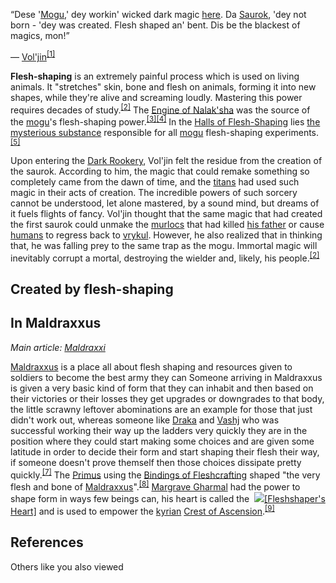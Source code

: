 “Dese '[Mogu](https://wowpedia.fandom.com/wiki/Mogu "Mogu"),' dey workin' wicked dark magic [here](https://wowpedia.fandom.com/wiki/Ancient_Passage "Ancient Passage"). Da [Saurok](https://wowpedia.fandom.com/wiki/Saurok "Saurok"), 'dey not born - 'dey was created. Flesh shaped an' bent. Dis be the blackest of magics, mon!”

— [Vol'jin](https://wowpedia.fandom.com/wiki/Vol%27jin "Vol'jin")<sup id="cite_ref-1"><a href="https://wowpedia.fandom.com/wiki/Flesh-shaping#cite_note-1">[1]</a></sup>

**Flesh-shaping** is an extremely painful process which is used on living animals. It "stretches" skin, bone and flesh on animals, forming it into new shapes, while they're alive and screaming loudly. Mastering this power requires decades of study.<sup id="cite_ref-Vol'jin_2-0"><a href="https://wowpedia.fandom.com/wiki/Flesh-shaping#cite_note-Vol'jin-2">[2]</a></sup> The [Engine of Nalak'sha](https://wowpedia.fandom.com/wiki/Engine_of_Nalak%27sha "Engine of Nalak'sha") was the source of the [mogu](https://wowpedia.fandom.com/wiki/Mogu "Mogu")'s flesh-shaping power.<sup id="cite_ref-3"><a href="https://wowpedia.fandom.com/wiki/Flesh-shaping#cite_note-3">[3]</a></sup><sup id="cite_ref-4"><a href="https://wowpedia.fandom.com/wiki/Flesh-shaping#cite_note-4">[4]</a></sup> In the [Halls of Flesh-Shaping](https://wowpedia.fandom.com/wiki/Halls_of_Flesh-Shaping_(subzone) "Halls of Flesh-Shaping (subzone)") lies [the mysterious substance](https://wowpedia.fandom.com/wiki/Anima_(blood_fluid) "Anima (blood fluid)") responsible for all [mogu](https://wowpedia.fandom.com/wiki/Mogu "Mogu") flesh-shaping experiments.<sup id="cite_ref-5"><a href="https://wowpedia.fandom.com/wiki/Flesh-shaping#cite_note-5">[5]</a></sup>

Upon entering the [Dark Rookery](https://wowpedia.fandom.com/wiki/Dark_Rookery "Dark Rookery"), Vol'jin felt the residue from the creation of the saurok. According to him, the magic that could remake something so completely came from the dawn of time, and the [titans](https://wowpedia.fandom.com/wiki/Titan "Titan") had used such magic in their acts of creation. The incredible powers of such sorcery cannot be understood, let alone mastered, by a sound mind, but dreams of it fuels flights of fancy. Vol'jin thought that the same magic that had created the first saurok could unmake the [murlocs](https://wowpedia.fandom.com/wiki/Murloc "Murloc") that had killed [his father](https://wowpedia.fandom.com/wiki/Sen%27jin "Sen'jin") or cause [humans](https://wowpedia.fandom.com/wiki/Human "Human") to regress back to [vrykul](https://wowpedia.fandom.com/wiki/Vrykul "Vrykul"). However, he also realized that in thinking that, he was falling prey to the same trap as the mogu. Immortal magic will inevitably corrupt a mortal, destroying the wielder and, likely, his people.<sup id="cite_ref-Vol'jin_2-1"><a href="https://wowpedia.fandom.com/wiki/Flesh-shaping#cite_note-Vol'jin-2">[2]</a></sup>

## Created by flesh-shaping

## In Maldraxxus

_Main article: [Maldraxxi](https://wowpedia.fandom.com/wiki/Maldraxxi "Maldraxxi")_

[Maldraxxus](https://wowpedia.fandom.com/wiki/Maldraxxus "Maldraxxus") is a place all about flesh shaping and resources given to soldiers to become the best army they can Someone arriving in Maldraxxus is given a very basic kind of form that they can inhabit and then based on their victories or their losses they get upgrades or downgrades to that body, the little scrawny leftover abominations are an example for those that just didn't work out, whereas someone like [Draka](https://wowpedia.fandom.com/wiki/Draka "Draka") and [Vashj](https://wowpedia.fandom.com/wiki/Vashj "Vashj") who was successful working their way up the ladders very quickly they are in the position where they could start making some choices and are given some latitude in order to decide their form and start shaping their flesh their way, if someone doesn't prove themself then those choices dissipate pretty quickly.<sup id="cite_ref-7"><a href="https://wowpedia.fandom.com/wiki/Flesh-shaping#cite_note-7">[7]</a></sup> The [Primus](https://wowpedia.fandom.com/wiki/Primus "Primus") using the [Bindings of Fleshcrafting](https://wowpedia.fandom.com/wiki/Bindings_of_Fleshcrafting "Bindings of Fleshcrafting") shaped "the very flesh and bone of [Maldraxxus](https://wowpedia.fandom.com/wiki/Maldraxxus "Maldraxxus")".<sup id="cite_ref-8"><a href="https://wowpedia.fandom.com/wiki/Flesh-shaping#cite_note-8">[8]</a></sup> [Margrave Gharmal](https://wowpedia.fandom.com/wiki/Margrave_Gharmal "Margrave Gharmal") had the power to shape form in ways few beings can, his heart is called the  ![](https://static.wikia.nocookie.net/wowpedia/images/3/3b/Inv_misc_organ_02.png/revision/latest/scale-to-width-down/16?cb=20180222203309)[\[Fleshshaper's Heart\]](https://wowpedia.fandom.com/wiki/Fleshshaper%27s_Heart) and is used to empower the [kyrian](https://wowpedia.fandom.com/wiki/Kyrian "Kyrian") [Crest of Ascension](https://wowpedia.fandom.com/wiki/Crest_of_Ascension "Crest of Ascension").<sup id="cite_ref-9"><a href="https://wowpedia.fandom.com/wiki/Flesh-shaping#cite_note-9">[9]</a></sup>

## References

Others like you also viewed